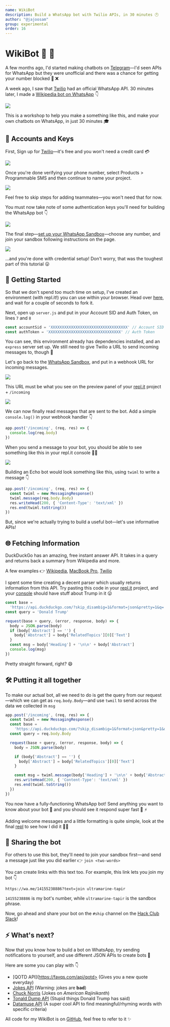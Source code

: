 ```yaml
---
name: WikiBot
description: Build a WhatsApp bot with Twilio APIs, in 30 minutes 🕐
author: "@jajoosam"
group: experimental
order: 16
---
```


# WikiBot 💬 🤖

A few months ago, I'd started making chatbots on [Telegram](https://t.me)—I'd seen APIs for WhatsApp but they were unofficial and there was a chance for getting your number blocked 📱 ❌

A week ago, I saw that [Twilio](https://twilio.com) had an official WhatsApp API. 30 minutes later, I made a [Wikipedia bot on WhatsApp](https://wikibot.4ty2.fun) 👇

![](img/demo.png)

This is a workshop to help you make a something like this, and make your own chatbots on WhatsApp, in just 30 minutes 🎓

## 🔑 Accounts and Keys

First, Sign up for [Twilio](https://www.twilio.com/try-twilio)—it's free and you won't need a credit card 💳

![](img/twilio_signup.png)

Once you're done verifying your phone number, select Products > Programmable SMS and then continue to name your project.

![](img/twilio_products.png)

Feel free to skip steps for adding teammates—you won't need that for now.

You must now take note of some authentication keys you'll need for building the WhatsApp bot 👇

![](img/auth_token.png)

The final step—[set up your WhatsApp Sandbox](https://www.twilio.com/console/sms/whatsapp/sandbox)—choose any number, and join your sandbox following instructions on the page.

![](img/whatsapp_sandbox.png)

…and you're done with credential setup! Don't worry, that was the toughest part of this tutorial 😛

## 🚀 Getting Started

So that we don't spend too much time on setup, I've created an environment (with repl.it!) you can use within your browser. Head over [here](https://repl.it/@jajoosam/wikibot-start), and wait for a couple of seconds to fork it.

Next, open up `server.js` and put in your Account SID and Auth Token, on lines `7` and `8`

```js
const accountSid = 'XXXXXXXXXXXXXXXXXXXXXXXXXXXXXXXXXX' // Account SID
const authToken = 'XXXXXXXXXXXXXXXXXXXXXXXXXXXXXXXX' // Auth Token
```

You can see, this environment already has dependencies installed, and an `express` server set up. We still need to give Twilio a URL to send incoming messages to, though 🔗

Let's go back to the [WhatsApp Sandbox](https://www.twilio.com/console/sms/whatsapp/sandbox), and put in a webhook URL for incoming messages.

![](img/sandbox_webhook_url.png)

This URL must be what you see on the preview panel of your [repl.it](http://repl.it) project + `/incoming`

![](img/replit_url.png)

We can now finally read messages that are sent to the bot. Add a simple `console.log()` in your webhook handler 👇

```js
app.post('/incoming', (req, res) => {
  console.log(req.body)
})
```

When you send a message to your bot, you should be able to see something like this in your repl.it console 👨‍💻

![](img/app_running.png)

Building an Echo bot would look something like this, using `twiml` to write a message 👇

```js
app.post('/incoming', (req, res) => {
  const twiml = new MessagingResponse()
  twiml.message(req.body.Body)
  res.writeHead(200, { 'Content-Type': 'text/xml' })
  res.end(twiml.toString())
})
```

But, since we're actually trying to build a useful bot—let's use informative APIs!

## 🌐 Fetching Information

DuckDuckGo has an amazing, free instant answer API. It takes in a query and returns back a summary from Wikipedia and more.

A few examples 👉 [Wikipedia](https://api.duckduckgo.com/?skip_disambig=1&format=json&pretty=1&q=Wikipedia), [MacBook Pro](https://api.duckduckgo.com/?skip_disambig=1&format=json&pretty=1&q=MacBook%20Pro), [Twilio](https://api.duckduckgo.com/?skip_disambig=1&format=json&pretty=1&q=Twilio)

I spent some time creating a decent parser which usually returns information from this API. Try pasting this code in your [repl.it](http://repl.it) project, and your [console](https://dsh.re/f7477c) should have stuff about Trump in it 😛

```js
const base =
  'https://api.duckduckgo.com/?skip_disambig=1&format=json&pretty=1&q='
const query = 'Donald Trump'

request(base + query, (error, response, body) => {
  body = JSON.parse(body)
  if (body['Abstract'] == '') {
    body['Abstract'] = body['RelatedTopics'][0]['Text']
  }
  const msg = body['Heading'] + '\n\n' + body['Abstract']
  console.log(msg)
})
```

Pretty straight forward, right? 😄

## 🛠️ Putting it all together

To make our actual bot, all we need to do is get the query from our request—which we can get as `req.body.Body`—and use `twmil` to send across the data we collected in `msg`

```js
app.post('/incoming', (req, res) => {
  const twiml = new MessagingResponse()
  const base =
    'https://api.duckduckgo.com/?skip_disambig=1&format=json&pretty=1&q='
  const query = req.body.Body

  request(base + query, (error, response, body) => {
    body = JSON.parse(body)

    if (body['Abstract'] == '') {
      body['Abstract'] = body['RelatedTopics'][0]['Text']
    }

    const msg = twiml.message(body['Heading'] + '\n\n' + body['Abstract'])
    res.writeHead(200, { 'Content-Type': 'text/xml' })
    res.end(twiml.toString())
  })
})
```

You now have a fully-functioning WhatsApp bot! Send anything you want to know about your bot 🤖 and you should see it respond super fast 💬 ⚡

Adding welcome messages and a little formatting is quite simple, look at the final [repl](https://repl.it/@jajoosam/wikibot) to see how I did it 👨‍💻

## 🔗 Sharing the bot

For others to use this bot, they'll need to join your sandbox first—and send a message just like you did earlier 👉 `join <two-words>`

You can create links with this text too. For example, this link lets you join my bot 👇

    https://wa.me/14155238886?text=join ultramarine-tapir

`14155238886` is my bot's number, while `ultramarine-tapir` is the sandbox phrase.

Now, go ahead and share your bot on the `#ship` channel on the [Hack Club Slack](https://slack.hackclub.com)!

## ⚡ What's next?

Now that you know how to build a bot on WhatsApp, try sending notifications to yourself, and use different JSON APIs to create bots 🤖

Here are some you can play with 👇

- [QOTD API](https://favqs.com/api/qotd> (Gives you a new quote everyday)
- [Jokes API](https://08ad1pao69.execute-api.us-east-1.amazonaws.com/dev/random_joke) (Warning: jokes are **bad**)
- [Chuck Norris](https://api.chucknorris.io/jokes/random) (Jokes on _American Rajinikanth_)
- [Tonald Dump API](https://api.tronalddump.io/random/quote) (Stupid things Donald Trump has said)
- [Datamuse API](https://www.datamuse.com/api) (A super cool API to find meaningful/rhyming words with specific criteria)

All code for my WikiBot is on [GitHub](https://github.com/jajoosam/wikibot), feel free to refer to it ✨
